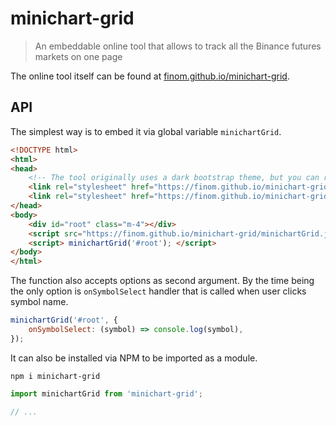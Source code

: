 # minichart-grid

> An embeddable online tool that allows to track all the Binance futures markets on one page

The online tool itself can be found at [finom.github.io/minichart-grid](https://finom.github.io/minichart-grid).

## API

The simplest way is to embed it via global variable `minichartGrid`.

```html
<!DOCTYPE html>
<html>
<head>
    <!-- The tool originally uses a dark bootstrap theme, but you can replace it by the regulatstrap CSS -->
    <link rel="stylesheet" href="https://finom.github.io/minichart-grid/bootstrap-bootswatch-darkly.min.css">
    <link rel="stylesheet" href="https://finom.github.io/minichart-grid/style.css">
</head>
<body>
    <div id="root" class="m-4"></div>
    <script src="https://finom.github.io/minichart-grid/minichartGrid.js"></script>
    <script> minichartGrid('#root'); </script> 
</body>
</html>
```

The function also accepts options as second argument. By the time being the only option is `onSymbolSelect` handler that is called when user clicks symbol name.

```js
minichartGrid('#root', {
    onSymbolSelect: (symbol) => console.log(symbol),
});
```

It can also be installed via NPM to be imported as a module.

`npm i minichart-grid`

```js
import minichartGrid from 'minichart-grid';

// ...
```